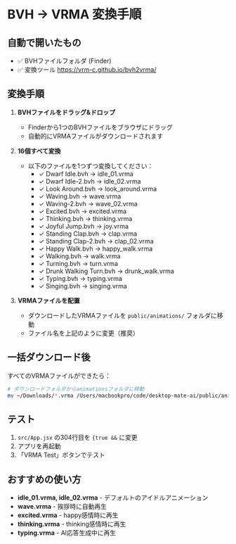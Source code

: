 # BVH → VRMA 変換手順

## 自動で開いたもの
- ✅ BVHファイルフォルダ (Finder)
- ✅ 変換ツール https://vrm-c.github.io/bvh2vrma/

## 変換手順

1. **BVHファイルをドラッグ&ドロップ**
   - Finderから1つのBVHファイルをブラウザにドラッグ
   - 自動的にVRMAファイルがダウンロードされます

2. **16個すべて変換**
   - 以下のファイルを1つずつ変換してください：
     - ✓ Dwarf Idle.bvh → idle_01.vrma
     - ✓ Dwarf Idle-2.bvh → idle_02.vrma
     - ✓ Look Around.bvh → look_around.vrma
     - ✓ Waving.bvh → wave.vrma
     - ✓ Waving-2.bvh → wave_02.vrma
     - ✓ Excited.bvh → excited.vrma
     - ✓ Thinking.bvh → thinking.vrma
     - ✓ Joyful Jump.bvh → joy.vrma
     - ✓ Standing Clap.bvh → clap.vrma
     - ✓ Standing Clap-2.bvh → clap_02.vrma
     - ✓ Happy Walk.bvh → happy_walk.vrma
     - ✓ Walking.bvh → walk.vrma
     - ✓ Turning.bvh → turn.vrma
     - ✓ Drunk Walking Turn.bvh → drunk_walk.vrma
     - ✓ Typing.bvh → typing.vrma
     - ✓ Singing.bvh → singing.vrma

3. **VRMAファイルを配置**
   - ダウンロードしたVRMAファイルを `public/animations/` フォルダに移動
   - ファイル名を上記のように変更（推奨）

## 一括ダウンロード後

すべてのVRMAファイルができたら：

```bash
# ダウンロードフォルダからanimationsフォルダに移動
mv ~/Downloads/*.vrma /Users/macbookpro/code/desktop-mate-ai/public/animations/
```

## テスト

1. `src/App.jsx` の304行目を `{true &&` に変更
2. アプリを再起動
3. 「VRMA Test」ボタンでテスト

## おすすめの使い方

- **idle_01.vrma, idle_02.vrma** - デフォルトのアイドルアニメーション
- **wave.vrma** - 挨拶時に自動再生
- **excited.vrma** - happy感情時に再生
- **thinking.vrma** - thinking感情時に再生
- **typing.vrma** - AI応答生成中に再生
